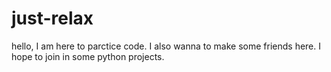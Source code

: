 # just-relax

hello, I am here to parctice code.
I also wanna to make some friends here.
I hope to join in some python projects.  

